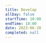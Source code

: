 ```yaml
---
title: Develop
allDay: false
startTime: 10:00
endTime: 18:00
date: 2023-06-28
completed: null
---
```

